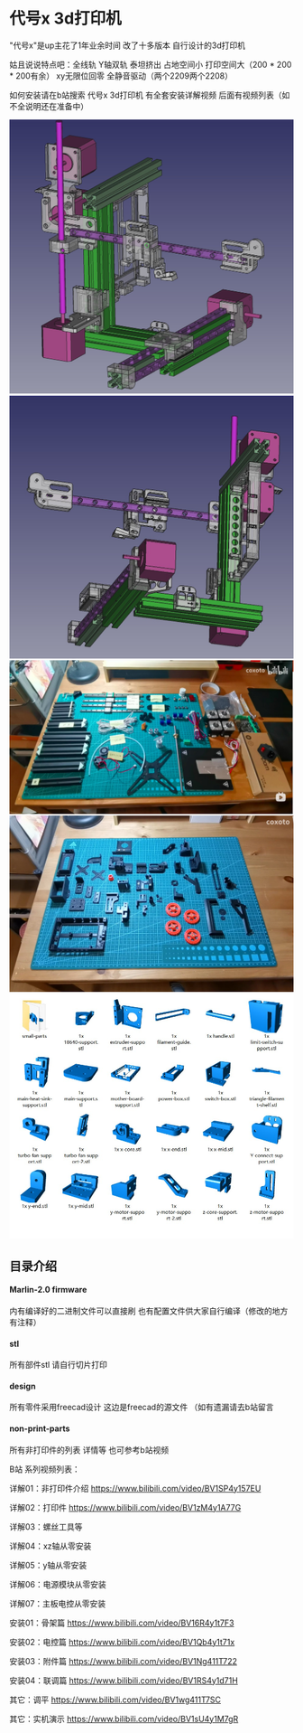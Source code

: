 # 代号x 3d打印机

"代号x"是up主花了1年业余时间 改了十多版本 自行设计的3d打印机

姑且说说特点吧：全线轨 Y轴双轨 泰坦挤出 占地空间小 打印空间大（200 * 200 * 200有余） xy无限位回零 全静音驱动（两个2209两个2208）

如何安装请在b站搜索 代号x 3d打印机 有全套安装详解视频 后面有视频列表（如不全说明还在准备中）

![](./non-print-parts/main01.jpg)
![](./non-print-parts/main02.jpg)
![](./non-print-parts/pic01.jpg)
![](./non-print-parts/pic02.jpg)
![](./non-print-parts/stls.jpg)

## 目录介绍

#### Marlin-2.0 firmware
内有编译好的二进制文件可以直接刷 也有配置文件供大家自行编译（修改的地方有注释）

#### stl
所有部件stl 请自行切片打印

#### design
所有零件采用freecad设计 这边是freecad的源文件 （如有遗漏请去b站留言

#### non-print-parts 
所有非打印件的列表 详情等
也可参考b站视频



B站 系列视频列表：

详解01：非打印件介绍 https://www.bilibili.com/video/BV1SP4y157EU

详解02：打印件 https://www.bilibili.com/video/BV1zM4y1A77G

详解03：螺丝工具等

详解04：xz轴从零安装

详解05：y轴从零安装

详解06：电源模块从零安装

详解07：主板电控从零安装



安装01：骨架篇  https://www.bilibili.com/video/BV16R4y1t7F3

安装02：电控篇  https://www.bilibili.com/video/BV1Qb4y1t71x

安装03：附件篇  https://www.bilibili.com/video/BV1Ng411T722

安装04：联调篇  https://www.bilibili.com/video/BV1RS4y1d71H


其它：调平 https://www.bilibili.com/video/BV1wg411T7SC

其它：实机演示  https://www.bilibili.com/video/BV1sU4y1M7gR


